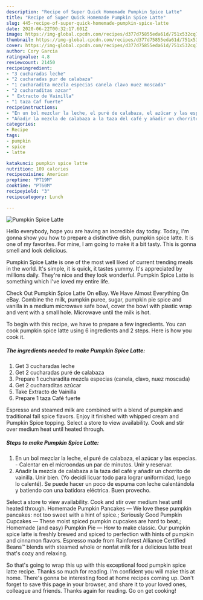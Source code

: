 ```yaml
---
description: "Recipe of Super Quick Homemade Pumpkin Spice Latte"
title: "Recipe of Super Quick Homemade Pumpkin Spice Latte"
slug: 445-recipe-of-super-quick-homemade-pumpkin-spice-latte
date: 2020-06-22T00:32:17.601Z
image: https://img-global.cpcdn.com/recipes/d377d75855eda61d/751x532cq70/pumpkin-spice-latte-foto-principal.jpg
thumbnail: https://img-global.cpcdn.com/recipes/d377d75855eda61d/751x532cq70/pumpkin-spice-latte-foto-principal.jpg
cover: https://img-global.cpcdn.com/recipes/d377d75855eda61d/751x532cq70/pumpkin-spice-latte-foto-principal.jpg
author: Cory Garcia
ratingvalue: 4.8
reviewcount: 21450
recipeingredient:
- "3 cucharadas leche"
- "2 cucharadas pur de calabaza"
- "1 cucharadita mezcla especias canela clavo nuez moscada"
- "2 cucharaditas azcar"
- " Extracto de Vainilla"
- "1 taza Caf fuerte"
recipeinstructions:
- "En un bol mezclar la leche, el puré de calabaza, el azúcar y las especias.  Calentar en el microondas un par de minutos. Unir y reservar."
- "Añadir la mezcla de calabaza a la taza del café y añadir un chorrito de vainilla. Unir bien. (Yo decidí licuar todo para lograr uniformidad, luego lo calenté). Se puede hacer un poco de espuma con leche calentándola y batiendo con una batidora eléctrica. Buen provecho."
categories:
- Recipe
tags:
- pumpkin
- spice
- latte

katakunci: pumpkin spice latte 
nutrition: 109 calories
recipecuisine: American
preptime: "PT19M"
cooktime: "PT60M"
recipeyield: "3"
recipecategory: Lunch

---
```



![Pumpkin Spice Latte](https://img-global.cpcdn.com/recipes/d377d75855eda61d/751x532cq70/pumpkin-spice-latte-foto-principal.jpg)

Hello everybody, hope you are having an incredible day today. Today, I'm gonna show you how to prepare a distinctive dish, pumpkin spice latte. It is one of my favorites. For mine, I am going to make it a bit tasty. This is gonna smell and look delicious.

Pumpkin Spice Latte is one of the most well liked of current trending meals in the world. It's simple, it is quick, it tastes yummy. It's appreciated by millions daily. They're nice and they look wonderful. Pumpkin Spice Latte is something which I've loved my entire life.

Check Out Pumpkin Spice Latte On eBay. We Have Almost Everything On eBay. Combine the milk, pumpkin puree, sugar, pumpkin pie spice and vanilla in a medium microwave safe bowl, cover the bowl with plastic wrap and vent with a small hole. Microwave until the milk is hot.


To begin with this recipe, we have to prepare a few ingredients. You can cook pumpkin spice latte using 6 ingredients and 2 steps. Here is how you cook it.

<!--inarticleads1-->

##### The ingredients needed to make Pumpkin Spice Latte:

1. Get 3 cucharadas leche
1. Get 2 cucharadas puré de calabaza
1. Prepare 1 cucharadita mezcla especias (canela, clavo, nuez moscada)
1. Get 2 cucharaditas azúcar
1. Take  Extracto de Vainilla
1. Prepare 1 taza Café fuerte


Espresso and steamed milk are combined with a blend of pumpkin and traditional fall spice flavors. Enjoy it finished with whipped cream and Pumpkin Spice topping. Select a store to view availability. Cook and stir over medium heat until heated through. 

<!--inarticleads2-->

##### Steps to make Pumpkin Spice Latte:

1. En un bol mezclar la leche, el puré de calabaza, el azúcar y las especias.  - Calentar en el microondas un par de minutos. Unir y reservar.
1. Añadir la mezcla de calabaza a la taza del café y añadir un chorrito de vainilla. Unir bien. (Yo decidí licuar todo para lograr uniformidad, luego lo calenté). Se puede hacer un poco de espuma con leche calentándola y batiendo con una batidora eléctrica. Buen provecho.


Select a store to view availability. Cook and stir over medium heat until heated through. Homemade Pumpkin Pancakes — We love these pumpkin pancakes: not too sweet with a hint of spice.; Seriously Good Pumpkin Cupcakes — These moist spiced pumpkin cupcakes are hard to beat.; Homemade (and easy) Pumpkin Pie — How to make classic. Our pumpkin spice latte is freshly brewed and spiced to perfection with hints of pumpkin and cinnamon flavors. Espresso made from Rainforest Alliance Certified Beans™ blends with steamed whole or nonfat milk for a delicious latte treat that&#39;s cozy and relaxing. 

So that's going to wrap this up with this exceptional food pumpkin spice latte recipe. Thanks so much for reading. I'm confident you will make this at home. There's gonna be interesting food at home recipes coming up. Don't forget to save this page in your browser, and share it to your loved ones, colleague and friends. Thanks again for reading. Go on get cooking!
